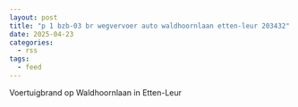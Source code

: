 ```yaml
---
layout: post
title: "p 1 bzb-03 br wegvervoer auto waldhoornlaan etten-leur 203432"
date: 2025-04-23
categories: 
  - rss
tags: 
  - feed
---
```


Voertuigbrand op Waldhoornlaan in Etten-Leur
